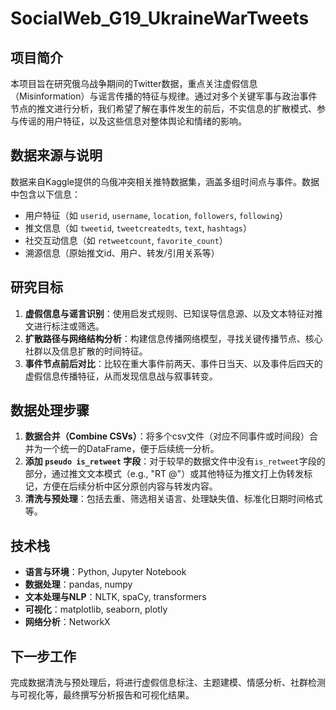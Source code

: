 # SocialWeb_G19_UkraineWarTweets

## 项目简介
本项目旨在研究俄乌战争期间的Twitter数据，重点关注虚假信息（Misinformation）与谣言传播的特征与规律。通过对多个关键军事与政治事件节点的推文进行分析，我们希望了解在事件发生的前后，不实信息的扩散模式、参与传谣的用户特征，以及这些信息对整体舆论和情绪的影响。

## 数据来源与说明
数据来自Kaggle提供的乌俄冲突相关推特数据集，涵盖多组时间点与事件。数据中包含以下信息：
- 用户特征（如 `userid`, `username`, `location`, `followers`, `following`）
- 推文信息（如 `tweetid`, `tweetcreatedts`, `text`, `hashtags`）
- 社交互动信息（如 `retweetcount`, `favorite_count`）
- 溯源信息（原始推文id、用户、转发/引用关系等）

## 研究目标
1. **虚假信息与谣言识别**：使用启发式规则、已知误导信息源、以及文本特征对推文进行标注或筛选。
2. **扩散路径与网络结构分析**：构建信息传播网络模型，寻找关键传播节点、核心社群以及信息扩散的时间特征。
3. **事件节点前后对比**：比较在重大事件前两天、事件日当天、以及事件后四天的虚假信息传播特征，从而发现信息战与叙事转变。

## 数据处理步骤
1. **数据合并（Combine CSVs）**：将多个csv文件（对应不同事件或时间段）合并为一个统一的DataFrame，便于后续统一分析。
2. **添加 `pseudo is_retweet` 字段**：对于较早的数据文件中没有`is_retweet`字段的部分，通过推文文本模式（e.g., "RT @"）或其他特征为推文打上伪转发标记，方便在后续分析中区分原创内容与转发内容。
3. **清洗与预处理**：包括去重、筛选相关语言、处理缺失值、标准化日期时间格式等。

## 技术栈
- **语言与环境**：Python, Jupyter Notebook
- **数据处理**：pandas, numpy
- **文本处理与NLP**：NLTK, spaCy, transformers
- **可视化**：matplotlib, seaborn, plotly
- **网络分析**：NetworkX

## 下一步工作
完成数据清洗与预处理后，将进行虚假信息标注、主题建模、情感分析、社群检测与可视化等，最终撰写分析报告和可视化结果。